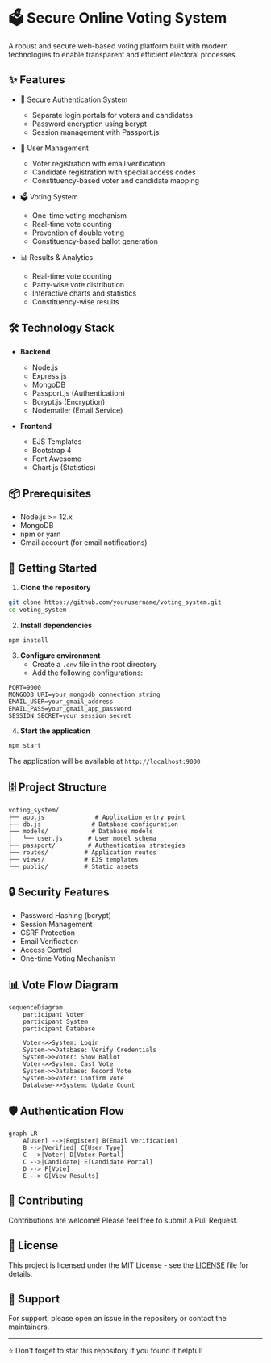 # 🗳️ Secure Online Voting System

A robust and secure web-based voting platform built with modern technologies to enable transparent and efficient electoral processes.

## ✨ Features

- 🔐 Secure Authentication System
  - Separate login portals for voters and candidates
  - Password encryption using bcrypt
  - Session management with Passport.js

- 👥 User Management
  - Voter registration with email verification
  - Candidate registration with special access codes
  - Constituency-based voter and candidate mapping

- 🗳️ Voting System
  - One-time voting mechanism
  - Real-time vote counting
  - Prevention of double voting
  - Constituency-based ballot generation

- 📊 Results & Analytics
  - Real-time vote counting
  - Party-wise vote distribution
  - Interactive charts and statistics
  - Constituency-wise results


## 🛠️ Technology Stack

- **Backend**
  - Node.js
  - Express.js
  - MongoDB
  - Passport.js (Authentication)
  - Bcrypt.js (Encryption)
  - Nodemailer (Email Service)

- **Frontend**
  - EJS Templates
  - Bootstrap 4
  - Font Awesome
  - Chart.js (Statistics)

## 📦 Prerequisites

- Node.js >= 12.x
- MongoDB
- npm or yarn
- Gmail account (for email notifications)

## 🚀 Getting Started

1. **Clone the repository**
```bash
git clone https://github.com/yourusername/voting_system.git
cd voting_system
```

2. **Install dependencies**
```bash
npm install
```

3. **Configure environment**
   - Create a `.env` file in the root directory
   - Add the following configurations:
```env
PORT=9000
MONGODB_URI=your_mongodb_connection_string
EMAIL_USER=your_gmail_address
EMAIL_PASS=your_gmail_app_password
SESSION_SECRET=your_session_secret
```

4. **Start the application**
```bash
npm start
```

The application will be available at `http://localhost:9000`

## 🗄️ Project Structure

```
voting_system/
├── app.js              # Application entry point
├── db.js              # Database configuration
├── models/            # Database models
│   └── user.js       # User model schema
├── passport/         # Authentication strategies
├── routes/          # Application routes
├── views/           # EJS templates
└── public/          # Static assets
```

## 🔒 Security Features

- Password Hashing (bcrypt)
- Session Management
- CSRF Protection
- Email Verification
- Access Control
- One-time Voting Mechanism

## 📊 Vote Flow Diagram

```mermaid
sequenceDiagram
    participant Voter
    participant System
    participant Database
    
    Voter->>System: Login
    System->>Database: Verify Credentials
    System->>Voter: Show Ballot
    Voter->>System: Cast Vote
    System->>Database: Record Vote
    System->>Voter: Confirm Vote
    Database->>System: Update Count
```

## 🛡️ Authentication Flow

```mermaid
graph LR
    A[User] -->|Register| B(Email Verification)
    B -->|Verified| C{User Type}
    C -->|Voter| D[Voter Portal]
    C -->|Candidate| E[Candidate Portal]
    D --> F[Vote]
    E --> G[View Results]
```

## 👥 Contributing

Contributions are welcome! Please feel free to submit a Pull Request.

## 📝 License

This project is licensed under the MIT License - see the [LICENSE](LICENSE) file for details.

## 🤝 Support

For support, please open an issue in the repository or contact the maintainers.

---
⭐ Don't forget to star this repository if you found it helpful!